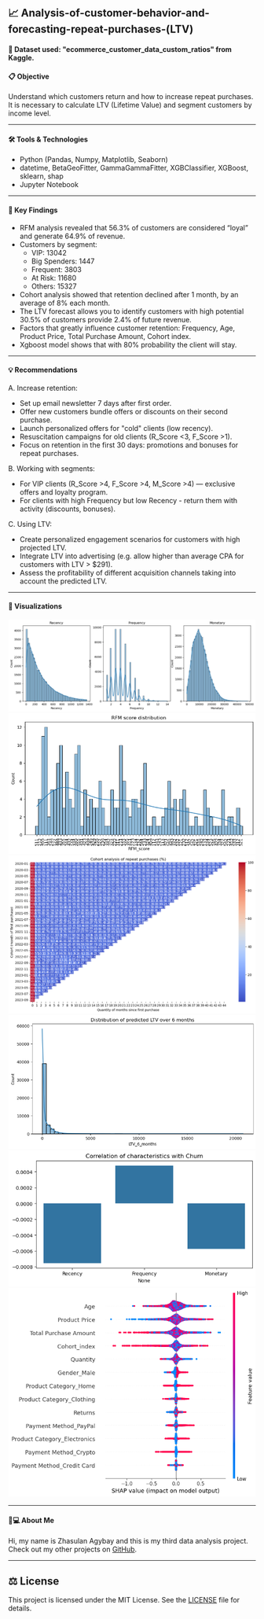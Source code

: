 ## 📈 Analysis-of-customer-behavior-and-forecasting-repeat-purchases-(LTV)

#### 🧾 Dataset used: "ecommerce_customer_data_custom_ratios" from Kaggle.

#### 📋 Objective
Understand which customers return and how to increase repeat purchases. It is necessary to calculate LTV (Lifetime Value) and segment customers by income level.

---

#### 🛠️ Tools & Technologies
- Python (Pandas, Numpy, Matplotlib, Seaborn)
- datetime, BetaGeoFitter, GammaGammaFitter, XGBClassifier, XGBoost, sklearn, shap
- Jupyter Notebook

---

#### 🔬 Key Findings
- RFM analysis revealed that 56.3% of customers are considered “loyal” and generate 64.9% of revenue.
- Customers by segment:
    - VIP: 13042
    - Big Spenders: 1447
    - Frequent: 3803
    - At Risk: 11680
    - Others: 15327
- Cohort analysis showed that retention declined after 1 month, by an average of 8% each month.
- The LTV forecast allows you to identify customers with high potential 30.5% of customers provide 2.4% of future revenue.
- Factors that greatly influence customer retention: Frequency, Age, Product Price, Total Purchase Amount, Cohort index.
- Xgboost model shows that with 80% probability the client will stay.

---

#### 💡 Recommendations
A. Increase retention:
- Set up email newsletter 7 days after first order.
- Offer new customers bundle offers or discounts on their second purchase.
- Launch personalized offers for "cold" clients (low recency).
- Resuscitation campaigns for old clients (R_Score <3, F_Score >1).
- Focus on retention in the first 30 days: promotions and bonuses for repeat purchases.

B. Working with segments:
- For VIP clients (R_Score >4, F_Score >4, M_Score >4) — exclusive offers and loyalty program.
- For clients with high Frequency but low Recency - return them with activity (discounts, bonuses).

C. Using LTV:
- Create personalized engagement scenarios for customers with high projected LTV.
- Integrate LTV into advertising (e.g. allow higher than average CPA for customers with LTV > $291).
- Assess the profitability of different acquisition channels taking into account the predicted LTV.

---

#### 📸 Visualizations
![RFM analysis](img/Visualization_of_RFM_analysis.png)
![RFM score distribution](img/RFM_score_distribution.png)
![Cohort analysis](img/Cohort_analysis_of_repeat_purchases.png)
![LTV over 6 months](img/Distribution_of_predicted_LTV_over_6_months.png)
![Correlation of characteristics with Churn](img/Correlation_of_characteristics_with_Churn.png)
![SHAP analysis](img/SHAP_analysis.png)

---

#### 👨💻 About Me
Hi, my name is Zhasulan Agybay and this is my third data analysis project. Check out my other projects on [GitHub](https://github.com/Zhasulan-Agybay).

---

## ⚖️ License
This project is licensed under the MIT License. See the [LICENSE](./LICENSE) file for details.
